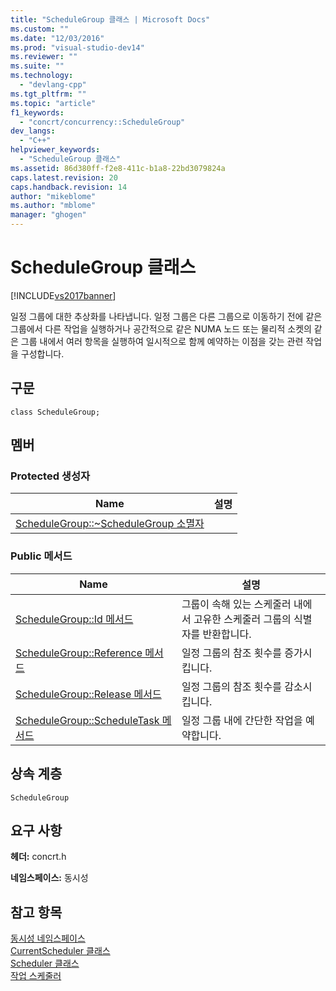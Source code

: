 ```yaml
---
title: "ScheduleGroup 클래스 | Microsoft Docs"
ms.custom: ""
ms.date: "12/03/2016"
ms.prod: "visual-studio-dev14"
ms.reviewer: ""
ms.suite: ""
ms.technology: 
  - "devlang-cpp"
ms.tgt_pltfrm: ""
ms.topic: "article"
f1_keywords: 
  - "concrt/concurrency::ScheduleGroup"
dev_langs: 
  - "C++"
helpviewer_keywords: 
  - "ScheduleGroup 클래스"
ms.assetid: 86d380ff-f2e8-411c-b1a8-22bd3079824a
caps.latest.revision: 20
caps.handback.revision: 14
author: "mikeblome"
ms.author: "mblome"
manager: "ghogen"
---
```

# ScheduleGroup 클래스
[!INCLUDE[vs2017banner](../../../assembler/inline/includes/vs2017banner.md)]

일정 그룹에 대한 추상화를 나타냅니다.  일정 그룹은 다른 그룹으로 이동하기 전에 같은 그룹에서 다른 작업을 실행하거나 공간적으로 같은 NUMA 노드 또는 물리적 소켓의 같은 그룹 내에서 여러 항목을 실행하여 일시적으로 함께 예약하는 이점을 갖는 관련 작업을 구성합니다.  
  
## 구문  
  
```  
class ScheduleGroup;  
```  
  
## 멤버  
  
### Protected 생성자  
  
|Name|설명|  
|----------|--------|  
|[ScheduleGroup::~ScheduleGroup 소멸자](../Topic/ScheduleGroup::~ScheduleGroup%20Destructor.md)||  
  
### Public 메서드  
  
|Name|설명|  
|----------|--------|  
|[ScheduleGroup::Id 메서드](../Topic/ScheduleGroup::Id%20Method.md)|그룹이 속해 있는 스케줄러 내에서 고유한 스케줄러 그룹의 식별자를 반환합니다.|  
|[ScheduleGroup::Reference 메서드](../Topic/ScheduleGroup::Reference%20Method.md)|일정 그룹의 참조 횟수를 증가시킵니다.|  
|[ScheduleGroup::Release 메서드](../Topic/ScheduleGroup::Release%20Method.md)|일정 그룹의 참조 횟수를 감소시킵니다.|  
|[ScheduleGroup::ScheduleTask 메서드](../Topic/ScheduleGroup::ScheduleTask%20Method.md)|일정 그룹 내에 간단한 작업을 예약합니다.|  
  
## 상속 계층  
 `ScheduleGroup`  
  
## 요구 사항  
 **헤더:** concrt.h  
  
 **네임스페이스:** 동시성  
  
## 참고 항목  
 [동시성 네임스페이스](../../../parallel/concrt/reference/concurrency-namespace.md)   
 [CurrentScheduler 클래스](../../../parallel/concrt/reference/currentscheduler-class.md)   
 [Scheduler 클래스](../../../parallel/concrt/reference/scheduler-class.md)   
 [작업 스케줄러](../../../parallel/concrt/task-scheduler-concurrency-runtime.md)